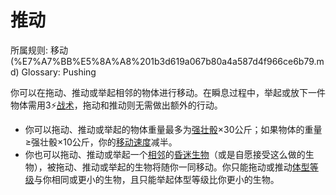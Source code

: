 # 推动

所属规则: 移动 (%E7%A7%BB%E5%8A%A8%201b3d619a067b80a4a587d4f966ce6b79.md)
Glossary: Pushing

你可以在拖动、推动或举起相邻的物体进行移动。在瞬息过程中，举起或放下一件物体需用3⚡️[战术](%E6%88%98%E6%9C%AF%E8%A1%8C%E5%8A%A8%201b3d619a067b8051b6eaffd160aee01c.md)，拖动和推动则无需做出额外的行动。

- 你可以拖动、推动或举起的物体重量最多为[强壮骰](%E5%BC%BA%E5%A3%AE%E9%AA%B0%201b3d619a067b806094ebcc0abdf4ba13.md)×30公斤；如果物体的重量≥强壮骰×10公斤，你的[移动速度](%E7%A7%BB%E5%8A%A8%E9%80%9F%E5%BA%A6%201b3d619a067b809a974ac608bbb4fb54.md)减半。
- 你也可以拖动、推动或举起一个[相邻](%E7%9B%B8%E9%82%BB%201b3d619a067b80d2b1c3cebda0c3ed6f.md)的[昏迷](%E6%98%8F%E8%BF%B7%201b4d619a067b80c58d9effaf207db6c8.md)[生物](%E7%94%9F%E7%89%A9%201b3d619a067b80d0bbe1d113bf20ff1f.md)（或是自愿接受这么做的生物），被拖动、推动或举起的生物将随你一同移动。你只能拖动或推动[体型等级](%E4%BD%93%E5%9E%8B%E7%AD%89%E7%BA%A7%201b3d619a067b8055a0e9c2d747e0d1ab.md)与你相同或更小的生物，且只能举起体型等级比你更小的生物。